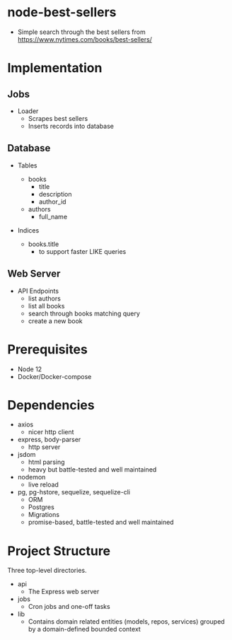 # node-best-sellers

- Simple search through the best sellers from https://www.nytimes.com/books/best-sellers/


# Implementation

## Jobs
- Loader
  - Scrapes best sellers
  - Inserts records into database

## Database
- Tables
  - books
    - title
    - description
    - author_id
  - authors
    - full_name

- Indices
  - books.title
    - to support faster LIKE queries


## Web Server
- API Endpoints
  - list authors
  - list all books
  - search through books matching query
  - create a new book


# Prerequisites
  - Node 12
  - Docker/Docker-compose


# Dependencies
  - axios
    - nicer http client
  - express, body-parser
    - http server
  - jsdom
    - html parsing
    - heavy but battle-tested and well maintained
  - nodemon
    - live reload
  - pg, pg-hstore, sequelize, sequelize-cli
    - ORM
    - Postgres
    - Migrations
    - promise-based, battle-tested and well maintained

# Project Structure

Three top-level directories.
  - api
    - The Express web server
  - jobs
    - Cron jobs and one-off tasks
  - lib
    - Contains domain related entities (models, repos, services) grouped by a domain-defined bounded context

